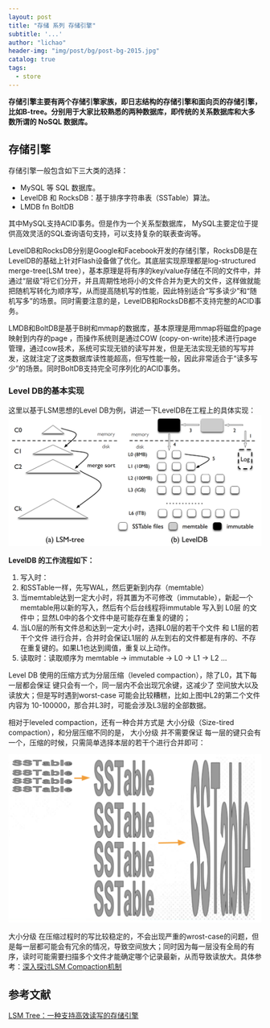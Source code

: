 ```yaml
---
layout: post
title: "存储 系列 存储引擎"
subtitle: '...'
author: "lichao"
header-img: "img/post/bg/post-bg-2015.jpg"
catalog: true
tags:
  - store
---
```


**存储引擎主要有两个存储引擎家族，即日志结构的存储引擎和面向页的存储引擎，比如B-tree。分别用于大家比较熟悉的两种数据库，即传统的关系数据库和大多数所谓的 NoSQL 数据库。**

## 存储引擎

存储引擎一般包含如下三大类的选择：

* MySQL 等 SQL 数据库。
* LevelDB 和 RocksDB：基于排序字符串表（SSTable）算法。
* LMDB fn BoltDB

其中MySQL支持ACID事务。但是作为一个关系型数据库， MySQL主要定位于提供高效灵活的SQL查询语句支持，可以支持复杂的联表查询等。

LevelDB和RocksDB分别是Google和Facebook开发的存储引擎，RocksDB是在LevelDB的基础上针对Flash设备做了优化。其底层实现原理都是log-structured merge-tree(LSM tree），基本原理是将有序的key/value存储在不同的文件中，并通过“层级”将它们分开，并且周期性地将小的文件合并为更大的文件，这样做就能把随机写转化为顺序写，从而提高随机写的性能，因此特别适合“写多读少”和“随机写多”的场景。同时需要注意的是，LevelDB和RocksDB都不支持完整的ACID事务。

LMDB和BoltDB是基于B树和mmap的数据库，基本原理是用mmap将磁盘的page映射到内存的page ，而操作系统则是通过COW (copy-on-write)技术进行page管理，通过cow技术，系统可实现无锁的读写并发，但是无法实现无锁的写写并发，这就注定了这类数据库读性能超高，但写性能一般，因此非常适合于“读多写少”的场景。同时BoltDB支持完全可序列化的ACID事务。

### Level DB的基本实现

这里以基于LSM思想的Level DB为例，讲述一下LevelDB在工程上的具体实现：
![levelDB](/img/post/store/levelDB.png)

**LevelDB 的工作流程如下：**

1. 写入时：
2. 和SSTable一样，先写WAL，然后更新到内存（memtable）
3. 当memtable达到一定大小时，将其置为不可修改（immutable），新起一个memtable用以新的写入，然后有个后台线程将immutable 写入到 L0层 的文件中；显然L0中的各个文件中是可能存在重复的键的；
4. 当L0层的所有文件总和达到一定大小时，选择L0层的若干个文件 和 L1层的若干个文件 进行合并，合并时会保证L1层的 从左到右的文件都是有序的、不存在重复键的。如果L1也达到阈值，重复以上动作。
5. 读取时：读取顺序为 memtable -> immutable -> L0 -> L1 -> L2 ...

Level DB 使用的压缩方式为分层压缩（leveled compaction），除了L0，其下每一层都会保证 键只会有一个，同一层内不会出现冗余键，这减少了 空间放大以及读放大；但是写时遇到worst-case 可能会比较糟糕，比如上图中L2的第二个文件内容为 10-100000，那合并L3时，可能会涉及L3层的全部数据。

相对于leveled compaction，还有一种合并方式是 大小分级（Size-tired compaction），和分层压缩不同的是， 大小分级 并不需要保证 每一层的键只会有一个，压缩的时候，只需简单选择本层的若干个进行合并即可：

![levelDB3](/img/post/store/levelDB3.png)

大小分级 在压缩过程时的写比较稳定的，不会出现严重的wrost-case的问题，但是每一层都可能会有冗余的情况，导致空间放大；同时因为每一层没有全局的有序，读时可能需要扫描多个文件才能确定哪个记录最新，从而导致读放大。具体参考：[深入探讨LSM Compaction机制](https://developer.aliyun.com/article/758369)

## 参考文献

[LSM Tree：一种支持高效读写的存储引擎](https://hzhu212.github.io/posts/2d7c5edb/)

